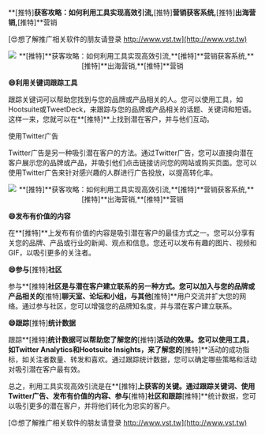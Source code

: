 **[推特]**获客攻略：如何利用工具实现高效引流,**[推特]**营销获客系统,**[推特]**出海营销,**[推特]**营销

[😍想了解推广相关软件的朋友请登录 http://www.vst.tw](http://www.vst.tw)

 <center><img src="https://vst.tw/MP4/tuiguang/png/4.png" alt="**[推特]**获客攻略：如何利用工具实现高效引流,**[推特]**营销获客系统,**[推特]**出海营销,**[推特]**营销"></center>

**😄利用关键词跟踪工具**

跟踪关键词可以帮助您找到与您的品牌或产品相关的人。您可以使用工具，如Hootsuite或TweetDeck，来跟踪与您的品牌或产品相关的话题、关键词和短语。这样一来，您就可以在**[推特]**上找到潜在客户，并与他们互动。

使用Twitter广告

Twitter广告是另一种吸引潜在客户的方法。通过Twitter广告，您可以直接向潜在客户展示您的品牌或产品，并吸引他们点击链接访问您的网站或购买页面。您可以使用Twitter广告来针对感兴趣的人群进行广告投放，以提高转化率。

 <center><img src="https://vst.tw/MP4/tuiguang/png/5.png" alt="**[推特]**获客攻略：如何利用工具实现高效引流,**[推特]**营销获客系统,**[推特]**出海营销,**[推特]**营销"></center>

**😄发布有价值的内容**

在**[推特]**上发布有价值的内容是吸引潜在客户的最佳方式之一。您可以分享有关您的品牌、产品或行业的新闻、观点和信息。您还可以发布有趣的图片、视频和GIF，以吸引更多的关注者。

**😄参与**[推特]**社区**

参与**[推特]**社区是与潜在客户建立联系的另一种方式。您可以加入与您的品牌或产品相关的**[推特]**聊天室、论坛和小组，与其他**[推特]**用户交流并扩大您的网络。通过参与社区，您可以增强您的品牌知名度，并与潜在客户建立联系。

**😄跟踪**[推特]**统计数据**

跟踪**[推特]**统计数据可以帮助您了解您的**[推特]**活动的效果。您可以使用工具，如Twitter Analytics和Hootsuite Insights，来了解您的**[推特]**活动的成功指标，如关注者数量、转发和喜欢。通过跟踪统计数据，您可以确定哪些策略和活动对吸引潜在客户最有效。

总之，利用工具实现高效引流是在**[推特]**上获客的关键。通过跟踪关键词、使用Twitter广告、发布有价值的内容、参与**[推特]**社区和跟踪**[推特]**统计数据，您可以吸引更多的潜在客户，并将他们转化为忠实的客户。

[😍想了解推广相关软件的朋友请登录 http://www.vst.tw](http://www.vst.tw)



